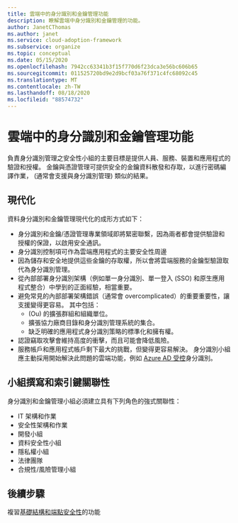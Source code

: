 ```yaml
---
title: 雲端中的身分識別和金鑰管理功能
description: 瞭解雲端中身分識別和金鑰管理的功能。
author: JanetCThomas
ms.author: janet
ms.service: cloud-adoption-framework
ms.subservice: organize
ms.topic: conceptual
ms.date: 05/15/2020
ms.openlocfilehash: 7942cc63341b3f15f770d6f23dca3e56bc606b65
ms.sourcegitcommit: 011525720bd9e2d9bcf03a76f371c4fc68092c45
ms.translationtype: MT
ms.contentlocale: zh-TW
ms.lasthandoff: 08/18/2020
ms.locfileid: "88574732"
---
```

# <a name="function-of-identity-and-key-management-in-the-cloud"></a>雲端中的身分識別和金鑰管理功能

負責身分識別管理之安全性小組的主要目標是提供人員、服務、裝置和應用程式的驗證和授權。 金鑰與憑證管理可提供安全的金鑰資料散發和存取，以進行密碼編譯作業， (通常會支援與身分識別管理) 類似的結果。

## <a name="modernization"></a>現代化

資料身分識別和金鑰管理現代化的成形方式如下：

- 身分識別和金鑰/憑證管理專業領域即將緊密聯繫，因為兩者都會提供驗證和授權的保證，以啟用安全通訊。
- 身分識別控制項可作為雲端應用程式的主要安全性周邊
- 因為儲存和安全地提供這些金鑰的存取權，所以會將雲端服務的金鑰型驗證取代為身分識別管理。
- 從內部部署身分識別架構（例如單一身分識別、單一登入 (SSO) 和原生應用程式整合）中學到的正面經驗，相當重要。
- 避免常見的內部部署架構錯誤（通常會 overcomplicated）的重要重要性，讓支援變得更容易。 其中包括：
  -  (Ou) 的擴張群組和組織單位。
  - 擴張協力廠商目錄和身分識別管理系統的集合。
  - 缺乏明確的應用程式身分識別策略的標準化和擁有權。
- 認證竊取攻擊會維持高度的衝擊，而且可能會降低風險。
- 服務帳戶和應用程式帳戶剩下最大的挑戰，但變得更容易解決。 身分識別小組應主動採用開始解決此問題的雲端功能，例如 [Azure AD 受控](/azure/active-directory/managed-identities-azure-resources/overview)身分識別。

## <a name="team-composition-and-key-relationships"></a>小組撰寫和索引鍵關聯性

身分識別和金鑰管理小組必須建立具有下列角色的強式關聯性：

- IT 架構和作業
- 安全性架構和作業
- 開發小組
- 資料安全性小組
- 隱私權小組
- 法律團隊
- 合規性/風險管理小組

## <a name="next-steps"></a>後續步驟

複習[基礎結構和端點安全性](./cloud-security-infrastructure-endpoint.md)的功能
